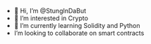 - 👋 Hi, I’m @StungInDaBut
- 👀 I’m interested in Crypto
- 🌱 I’m currently learning Solidity and Python
-  I’m looking to collaborate on smart contracts
